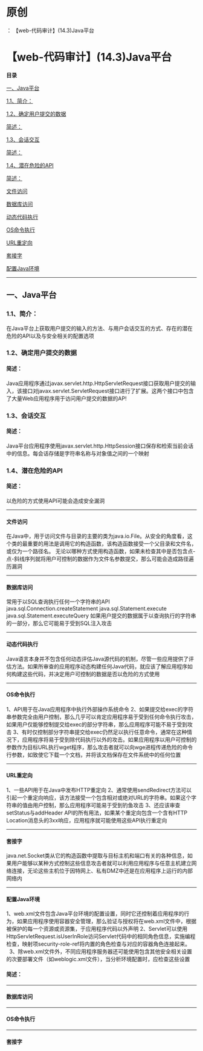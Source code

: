 # 原创
：  【web-代码审计】(14.3)Java平台

# 【web-代码审计】(14.3)Java平台

**目录**

[一、Java平台](#%E4%B8%80%E3%80%81Java%E5%B9%B3%E5%8F%B0)

[1.1、简介：](#1.1%E3%80%81%E7%AE%80%E4%BB%8B%EF%BC%9A)

[1.2、确定用户提交的数据](#1.2%E3%80%81%E7%A1%AE%E5%AE%9A%E7%94%A8%E6%88%B7%E6%8F%90%E4%BA%A4%E7%9A%84%E6%95%B0%E6%8D%AE)

[简述：](#%E7%AE%80%E8%BF%B0%EF%BC%9A)

[1.3、会话交互](#1.3%E3%80%81%E4%BC%9A%E8%AF%9D%E4%BA%A4%E4%BA%92)

[简述：](#%E7%AE%80%E8%BF%B0%EF%BC%9A)

[1.4、潜在危险的API](#1.4%E3%80%81%E6%BD%9C%E5%9C%A8%E5%8D%B1%E9%99%A9%E7%9A%84API)

[简述：](#%E7%AE%80%E8%BF%B0%EF%BC%9A)

[文件访问](#%E6%96%87%E4%BB%B6%E8%AE%BF%E9%97%AE)

[数据库访问](#%E6%95%B0%E6%8D%AE%E5%BA%93%E8%AE%BF%E9%97%AE)

[动态代码执行](#%E5%8A%A8%E6%80%81%E4%BB%A3%E7%A0%81%E6%89%A7%E8%A1%8C)

[OS命令执行](#OS%E5%91%BD%E4%BB%A4%E6%89%A7%E8%A1%8C)

[URL重定向](#URL%E9%87%8D%E5%AE%9A%E5%90%91)

[套接字](#%E5%A5%97%E6%8E%A5%E5%AD%97)

[配置Java环境](#%E9%85%8D%E7%BD%AEJava%E7%8E%AF%E5%A2%83)

---


## 一、Java平台

> 
<h3>1.1、简介：</h3>
在Java平台上获取用户提交的输入的方法、与用户会话交互的方式、存在的潜在危险的API以及与安全相关的配置选项


> 
<h3>1.2、确定用户提交的数据</h3>
<h4>简述：</h4>
Java应用程序通过javax.servlet.http.HttpServletRequest接口获取用户提交的输入，该接口对javax.servlet.ServletRequest接口进行了扩展。这两个接口中包含了大量Web应用程序用于访问用户提交的数据的AP!



> 
<h3>1.3、会话交互</h3>
<h4>简述：</h4>
Java平台应用程序使用javax.servlet.http.HttpSession接口保存和检索当前会话中的信息。每会话存储是字符串名称与对象值之间的一个映射


> 
<h3>1.4、潜在危险的API</h3>
<h4>简述：</h4>
以危险的方式使用API可能会造成安全漏洞
<hr/>
<h4>文件访问</h4>
在Java中，用于访问文件与目录的主要的类为java.io.File。从安全的角度看，这个类的最重要的用法是调用它的构造函数，该构造函数接受一个父目录和文件名，或仅为一个路径名。
无论以哪种方式使用构造函数，如果未检查其中是否包含点-点-斜线序列就将用户可控制的数据作为文件名参数提交，那么可能会造成路径遍历漏洞
<hr/>
<h4>数据库访问</h4>
常用于以SQL查询执行任何一个字符串的API
java.sql.Connection.createStatement
java.sql.Statement.execute
java.sql.Statement.executeQuery
如果用户提交的数据属于以查询执行的字符串的一部分，那么它可能易于受到SQL注入攻击
<hr/>
<h4>动态代码执行</h4>
Java语言本身并不包含任何动态评估Java源代码的机制，尽管一些应用提供了评估方法。如果所审查的应用程序动态构建任何Java代码，就应该了解应用程序如何构建这些代码，并决定用户可控制的数据是否以危险的方式使用
<hr/>
<h4>OS命令执行</h4>
1、API用于在Java应用程序中执行外部操作系统命令
2、如果提交给exec的字符串参数完全由用户控制，那么几乎可以肯定应用程序易于受到任何命令执行攻击，如果用户仅能够控制提交给exec的部分字符串，那么应用程序可能不易于受到攻击
3、有时仅控制部分字符串提交给exec仍然足以执行任意命令，通常在这种情况下，应用程序将易于受到除代码执行以外的攻击。如果应用程序以用户可控制的参数作为目标URL执行wget程序，那么攻击者就可以向wge进程传递危险的命令行参数，如致使它下载一个文档，并将该文档保存在文件系统中的任何位置
<hr/>
<h4>URL重定向</h4>
1、一些API用于在Java中发布HTTP重定向
2、通常使用sendRedirect方法可以引起一个重定向响应，该方法接受一个包含相对或绝对URL的字符串。如果这个字符串的值由用户控制，那么应用程序可能易于受到钓鱼攻击
3、还应该审查setStatus与addHeader API的所有用法，如果某个重定向包含一个含有HTTP Location消息头的3xx响应，应用程序就可能使用这些API执行重定向
<hr/>
<h4>套接字</h4>
java.net.Socket类从它的构造函数中提取与目标主机和端口有关的各种信息，如果用户能够以某种方式控制这些信息攻击者就可以利用应用程序与任意主机建立网络连接，无论这些主机位于因特网上、私有DMZ中还是在应用程序上运行的内部网络内
<hr/>
<h4>配置Java环境</h4>
1、web.xml文件包含Java平台环境的配置设置，同时它还控制着应用程序的行为，如果应用程序使用容器安全管理，那么验证与授权将在web.xml文件中，根据被保护的每一个资源或资源集，于应用程序代码以外声明
2、Servlet可以使用HttpServletRequest.isUserInRole访问Servlet代码中的相同角色信息，实施编程检查，映射项security-role-ref将内置的角色检查与对应的容器角色连接起来。<br/>  
3、除web.xml文件外，不同应用程序服务器还可能使用包含其他安全相关设置的次要部署文件（如weblogic.xml文件），当分析环境配置时，应检查这些设置



#### 简述：

---


#### 数据库访问

---


#### OS命令执行

---


#### 套接字
